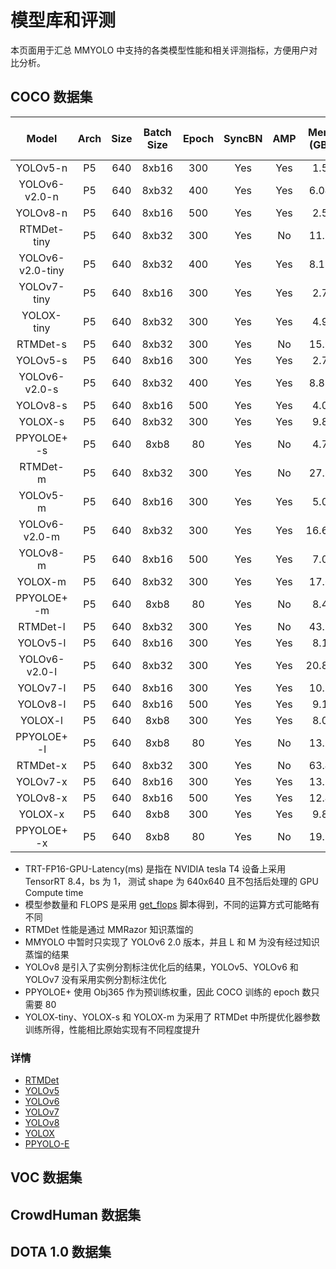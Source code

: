 # 模型库和评测

本页面用于汇总 MMYOLO 中支持的各类模型性能和相关评测指标，方便用户对比分析。

## COCO 数据集

|      Model       | Arch | Size | Batch Size | Epoch | SyncBN | AMP | Mem (GB) | Params(M) | FLOPS(G) | TRT-FP16-GPU-Latency(ms) | Box AP | TTA Box AP |
| :--------------: | :--: | :--: | :--------: | :---: | :----: | :-: | :------: | :-------: | :------: | :----------------------: | :----: | :--------: |
|     YOLOv5-n     |  P5  | 640  |   8xb16    |  300  |  Yes   | Yes |   1.5    |   1.87    |   2.26   |           1.14           |  28.0  |    30.7    |
|  YOLOv6-v2.0-n   |  P5  | 640  |   8xb32    |  400  |  Yes   | Yes |   6.04   |   4.32    |   5.52   |           1.37           |  36.2  |            |
|     YOLOv8-n     |  P5  | 640  |   8xb16    |  500  |  Yes   | Yes |   2.5    |   3.16    |   4.4    |           1.53           |  37.4  |    39.9    |
|   RTMDet-tiny    |  P5  | 640  |   8xb32    |  300  |  Yes   | No  |   11.7   |   4.90    |   8.09   |           2.31           |  41.8  |            |
| YOLOv6-v2.0-tiny |  P5  | 640  |   8xb32    |  400  |  Yes   | Yes |   8.13   |   9.70    |  12.37   |           2.19           |  41.0  |            |
|   YOLOv7-tiny    |  P5  | 640  |   8xb16    |  300  |  Yes   | Yes |   2.7    |   6.23    |   6.89   |           1.88           |  37.5  |            |
|    YOLOX-tiny    |  P5  | 640  |   8xb32    |  300  |  Yes   | Yes |   4.9    |   5.06    |   7.63   |           1.19           |  34.3  |            |
|     RTMDet-s     |  P5  | 640  |   8xb32    |  300  |  Yes   | No  |   15.9   |   8.89    |  14.84   |           2.89           |  45.7  |            |
|     YOLOv5-s     |  P5  | 640  |   8xb16    |  300  |  Yes   | Yes |   2.7    |   7.24    |   8.27   |           1.89           |  37.7  |    40.2    |
|  YOLOv6-v2.0-s   |  P5  | 640  |   8xb32    |  400  |  Yes   | Yes |   8.88   |   17.22   |  21.94   |           2.67           |  44.0  |            |
|     YOLOv8-s     |  P5  | 640  |   8xb16    |  500  |  Yes   | Yes |   4.0    |   11.17   |  14.36   |           2.61           |  45.1  |    46.8    |
|     YOLOX-s      |  P5  | 640  |   8xb32    |  300  |  Yes   | Yes |   9.8    |   8.97    |  13.40   |           2.38           |  41.9  |            |
|   PPYOLOE+ -s    |  P5  | 640  |    8xb8    |  80   |  Yes   | No  |   4.7    |   7.93    |   8.68   |           2.54           |  43.5  |            |
|     RTMDet-m     |  P5  | 640  |   8xb32    |  300  |  Yes   | No  |   27.8   |   24.71   |  39.21   |           6.23           |  50.2  |            |
|     YOLOv5-m     |  P5  | 640  |   8xb16    |  300  |  Yes   | Yes |   5.0    |   21.19   |  24.53   |           4.28           |  45.3  |    46.9    |
|  YOLOv6-v2.0-m   |  P5  | 640  |   8xb32    |  300  |  Yes   | Yes |  16.69   |   34.25   |   40.7   |           5.12           |  48.4  |            |
|     YOLOv8-m     |  P5  | 640  |   8xb16    |  500  |  Yes   | Yes |   7.0    |   25.9    |  39.57   |           5.78           |  50.6  |    52.3    |
|     YOLOX-m      |  P5  | 640  |   8xb32    |  300  |  Yes   | Yes |   17.6   |   25.33   |  36.88   |           5.31           |  47.5  |            |
|   PPYOLOE+ -m    |  P5  | 640  |    8xb8    |  80   |  Yes   | No  |   8.4    |   23.43   |  24.97   |           5.47           |  49.5  |            |
|     RTMDet-l     |  P5  | 640  |   8xb32    |  300  |  Yes   | No  |   43.2   |   52.32   |  80.12   |          10.13           |  52.3  |            |
|     YOLOv5-l     |  P5  | 640  |   8xb16    |  300  |  Yes   | Yes |   8.1    |   46.56   |  54.65   |           6.8            |  48.8  |    49.9    |
|  YOLOv6-v2.0-l   |  P5  | 640  |   8xb32    |  300  |  Yes   | Yes |  20.86   |   58.53   |  71.43   |           8.78           |  51.0  |            |
|     YOLOv7-l     |  P5  | 640  |   8xb16    |  300  |  Yes   | Yes |   10.3   |   36.93   |  52.42   |           6.63           |  50.9  |            |
|     YOLOv8-l     |  P5  | 640  |   8xb16    |  500  |  Yes   | Yes |   9.1    |   43.69   |  82.73   |           8.97           |  53.0  |    54.4    |
|     YOLOX-l      |  P5  | 640  |    8xb8    |  300  |  Yes   | Yes |   8.0    |   54.21   |  77.83   |           9.23           |  50.1  |            |
|   PPYOLOE+ -l    |  P5  | 640  |    8xb8    |  80   |  Yes   | No  |   13.2   |   52.20   |  55.05   |           8.2            |  52.6  |            |
|     RTMDet-x     |  P5  | 640  |   8xb32    |  300  |  Yes   | No  |   63.4   |   94.86   |  145.41  |          17.89           |  52.8  |    54.2    |
|     YOLOv7-x     |  P5  | 640  |   8xb16    |  300  |  Yes   | Yes |   13.7   |   71.35   |  95.06   |          11.63           |  52.8  |            |
|     YOLOv8-x     |  P5  | 640  |   8xb16    |  500  |  Yes   | Yes |   12.4   |   68.23   |  132.10  |          14.22           |  54.0  |    55.0    |
|     YOLOX-x      |  P5  | 640  |    8xb8    |  300  |  Yes   | Yes |   9.8    |   99.07   |  144.39  |          15.35           |  51.4  |            |
|   PPYOLOE+ -x    |  P5  | 640  |    8xb8    |  80   |  Yes   | No  |   19.1   |   98.42   |  105.48  |          14.02           |  54.2  |            |

- TRT-FP16-GPU-Latency(ms) 是指在 NVIDIA tesla T4 设备上采用 TensorRT 8.4，bs 为 1， 测试 shape 为 640x640 且不包括后处理的 GPU Compute time
- 模型参数量和 FLOPS 是采用 [get_flops](https://github.com/open-mmlab/mmyolo/blob/dev/tools/analysis_tools/get_flops.py) 脚本得到，不同的运算方式可能略有不同
- RTMDet 性能是通过 MMRazor 知识蒸馏的
- MMYOLO 中暂时只实现了 YOLOv6 2.0 版本，并且 L 和 M 为没有经过知识蒸馏的结果
- YOLOv8 是引入了实例分割标注优化后的结果，YOLOv5、YOLOv6 和 YOLOv7 没有采用实例分割标注优化
- PPYOLOE+ 使用 Obj365 作为预训练权重，因此 COCO 训练的 epoch 数只需要 80
- YOLOX-tiny、YOLOX-s 和 YOLOX-m 为采用了 RTMDet 中所提优化器参数训练所得，性能相比原始实现有不同程度提升

### 详情

- [RTMDet](https://github.com/open-mmlab/mmyolo/blob/main/configs/rtmdet)
- [YOLOv5](https://github.com/open-mmlab/mmyolo/blob/main/configs/yolov5)
- [YOLOv6](https://github.com/open-mmlab/mmyolo/blob/main/configs/yolov6)
- [YOLOv7](https://github.com/open-mmlab/mmyolo/blob/main/configs/yolov7)
- [YOLOv8](https://github.com/open-mmlab/mmyolo/blob/main/configs/yolov8)
- [YOLOX](https://github.com/open-mmlab/mmyolo/blob/main/configs/yolox)
- [PPYOLO-E](https://github.com/open-mmlab/mmyolo/blob/main/configs/ppyoloe)

## VOC 数据集

## CrowdHuman 数据集

## DOTA 1.0 数据集
